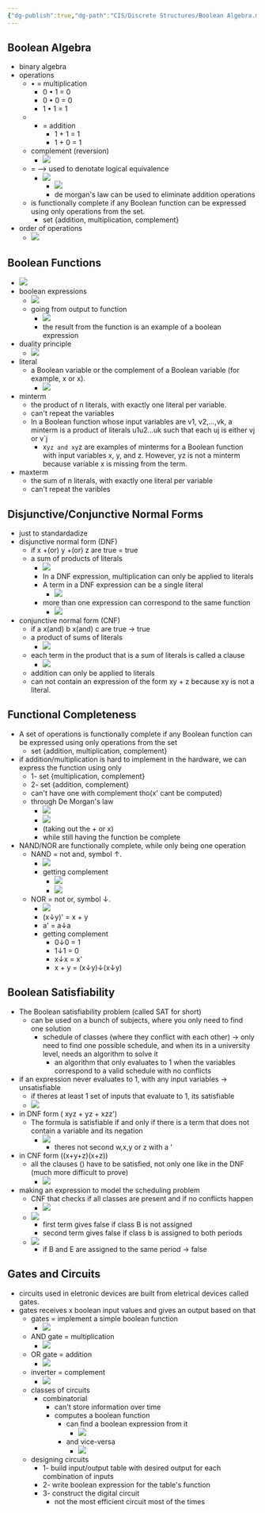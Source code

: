```yaml
---
{"dg-publish":true,"dg-path":"CIS/Discrete Structures/Boolean Algebra.md","permalink":"/cis/discrete-structures/boolean-algebra/","created":"2023-10-16T16:37:01.501-04:00","updated":"2025-07-08T10:47:55.306-04:00"}
---
```


## Boolean Algebra
- binary algebra
- operations
	- • = multiplication
		- 0 • 1 = 0
		- 0 • 0 = 0
		- 1 • 1 = 1
	- + = addition
		- 1 + 1 = 1
		- 1 + 0 = 1
	- complement (reversion)
		- ![](https://i.imgur.com/4IxHZvf.png)
	- = –> used to denotate logical equivalence
		- ![](https://i.imgur.com/6zWVIch.png)
			- ![](https://i.imgur.com/Gj5XY2j.png)
			- de morgan's law can be used to eliminate addition operations
	- is functionally complete if any Boolean function can be expressed using only operations from the set.
		- set {addition, multiplication, complement}
- order of operations
	- ![](https://i.imgur.com/ibmHRHo.png)

## Boolean Functions
- ![](https://i.imgur.com/UWHorRE.png)
- boolean expressions
	- ![](https://i.imgur.com/4LS25Ze.png)
	- going from output to function
		- ![](https://i.imgur.com/vhLSPVx.png)
		- the result from the function is an example of a boolean expression
- duality principle
	- ![](https://i.imgur.com/RqCqGG5.png)
- literal
	- a Boolean variable or the complement of a Boolean variable (for example, x or x).
		- ![](https://i.imgur.com/06u5Eoy.png)
- minterm
	- the product of n literals, with exactly one literal per variable.
	- can't repeat the variables
	- In a Boolean function whose input variables are v1, v2,...,vk, a minterm is a product of literals u1u2...uk such that each uj is either vj or v`j
		- x`yz and xy`z are examples of minterms for a Boolean function with input variables x, y, and z. However, yz is not a minterm because variable x is missing from the term.
- maxterm
	- the sum of n literals, with exactly one literal per variable
	- can't repeat the varibles

## Disjunctive/Conjunctive Normal Forms
- just to standardadize
- disjunctive normal form (DNF)
	- if x +(or) y +(or) z are true = true
	- a sum of products of literals
		- ![](https://i.imgur.com/sALgYk5.png)
		- In a DNF expression, multiplication can only be applied to literals
		- A term in a DNF expression can be a single literal
			- ![](https://i.imgur.com/IWr5DjK.png)
		- more than one expression can correspond to the same function
			- ![](https://i.imgur.com/mnf73Lg.png)
- conjunctive normal form (CNF)
	- if a x(and) b x(and) c are true -> true
	- a product of sums of literals
		- ![](https://i.imgur.com/KRI3I1d.png)
	- each term in the product that is a sum of literals is called a clause
		- ![](https://i.imgur.com/2bXCWt5.png)
	- addition can only be applied to literals
	- can not contain an expression of the form xy + z because xy is not a literal.

## Functional Completeness
- A set of operations is functionally complete if any Boolean function can be expressed using only operations from the set
	- set {addition, multiplication, complement}
- if addition/multiplication is hard to implement in the hardware, we can express the function using only 
	- 1- set {multiplication, complement}
	- 2- set {addition, complement}
	- can't have one with complement tho(x' cant be computed)
	- through De Morgan's law
		- ![](https://i.imgur.com/MbVg9e3.png)
		- ![](https://i.imgur.com/8UCd8nY.png)
		- (taking out the + or x)
		- while still having the function be complete
- NAND/NOR are functionally complete, while only being one operation
	- NAND = not and, symbol ↑.
		- ![](https://i.imgur.com/XQtScZj.png)
		- getting complement
			- ![](https://i.imgur.com/FNc5cPn.png)
			- ![](https://i.imgur.com/1uzgU6j.png)
	- NOR = not or, symbol ↓.
		- ![](https://i.imgur.com/fWEY8lq.png)
		- (x↓y)' = x + y
		- a' = a↓a
		- getting complement
			- 0↓0 = 1
			- 1↓1 = 0
			- x↓x = x'
			- x + y = (x↓y)↓(x↓y)
## Boolean Satisfiability
- The Boolean satisfiability problem (called SAT for short)
	- can be used on a bunch of subjects, where you only need to find one solution
		- schedule of classes (where they conflict with each other) -> only need to find one possible schedule, and when its in a university level, needs an algorithm to solve it
			- an algorithm that only evaluates to 1 when the variables correspond to a valid schedule with no conflicts
- if an expression never evaluates to 1, with any input variables -> unsatisfiable
	- if theres at least 1 set of inputs that evaluate to 1, its satisfiable
	- ![](https://i.imgur.com/lDFmhUR.png)
- in DNF form ( xyz + yz + xzz')
	- The formula is satisfiable if and only if there is a term that does not contain a variable and its negation
		- ![](https://i.imgur.com/RXSeoEb.png)
			- theres not second w,x,y or z with a '
- in CNF form ((x+y+z)(x+z))
	- all the clauses () have to be satisfied, not only one like in the DNF (much more difficult to prove)
		- ![](https://i.imgur.com/IJsRNur.png)
- making an expression to model the scheduling problem
	- CNF that checks if all classes are present and if no conflicts happen
		- ![](https://i.imgur.com/JJXJsAR.png)
	- ![](https://i.imgur.com/uBwV2lc.png)
		- first term gives false if class B is not assigned
		- second term gives false if class b is assigned to both periods
	- ![](https://i.imgur.com/EKPa8D6.png)
		- if B and E are assigned to the same period -> false
## Gates and Circuits
- circuits used in eletronic devices are built from eletrical devices called gates.
- gates receives x boolean input values and gives an output based on that
	- gates = implement a simple boolean function
		- ![](https://i.imgur.com/GiBoFcZ.png)
	- AND gate = multiplication
		- ![](https://i.imgur.com/7008jma.png)
	- OR gate = addition
		- ![](https://i.imgur.com/pSLpJCc.png)
	- inverter = complement
		- ![](https://i.imgur.com/M9sRp5j.png)
	- classes of circuits
		- combinatorial
			- can't store information over time
			- computes a boolean function
				- can find a boolean expression from it 
					- ![](https://i.imgur.com/lascFgy.png)
				- and vice-versa
					- ![](https://i.imgur.com/tokexhJ.png)
	- designing circuits
		- 1- build input/output table with desired output for each combination of inputs
		- 2- write boolean expression for the table's function
		- 3- construct the digital circuit
			- not the most efficient circuit most of the times
